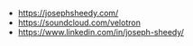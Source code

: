 - https://josephsheedy.com/
- https://soundcloud.com/velotron
- https://www.linkedin.com/in/joseph-sheedy/
